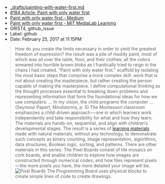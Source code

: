 - [_drafts/painting-with-water-first.md](https://github.com/janzeteachesit/100-days-of-writing/blob/master/_drafts/painting-with-water-first.md)
- [#184 Article: Paint with only water first](https://github.com/janzeteachesit/Learning-Diary/issues/184) 
- [Paint with only water first - Medium](https://medium.com/mit-media-lab/paint-with-only-water-first-2d5b7613eb7a#.xf8duhdol)
- [Paint with only water first - MIT MediaLab Learning](https://www.media.mit.edu/posts/paint-with-only-water-first/)
- GRIST4, github_issue
- Label: github
- Date: February 25, 2017 at 11:15PM

> How do you create the limits necessary in order to yield the greatest freedom of expression?
> the result was a pile of muddy paint, most of which was all over the table, floor, and their clothes; all the colors smeared into horrible brown blobs as I frantically tried to reign in the chaos I had created.
> “Paint with only water first.”
>  scaffold by isolating the most basic steps that comprise a more complex skill.
> work that is not about creating the masterpiece, but rather creating the person capable of making the masterpiece.
> I define computational thinking as the thought processes essential to breaking down problems and representing information that form the foundational ideas for how we use computers.
> ... In my vision, the child programs the computer ... (Seymour Papert, Mindstorms, p. 5) 
> The Montessori classroom emphasizes a child-driven approach — one in which learners work independently and take responsibility for what and how they learn. The materials are hands-on, sequential, and align with children’s developmental stages. 
> The result is a series of [learning materials](https://www.media.mit.edu/projects/new-learning-materials-for-computational-thinking/overview/) made with natural materials, without any technology, to demonstrate such concepts as binary counting, image representation, algorithms, data structures, Boolean logic, sorting, and patterns.
> There are other materials in this series. The Pixel Boards consist of tile mosaics on cork boards, and enable children to explore how images are constructed through numerical codes, and how tiles represent pixels — the more pixels you have, the more detailed your image will be. ![Pixel Boards](https://cdn-images-1.medium.com/max/800/1*F94wmtLiK-Qwjqi_ckfuTA.jpeg)
> The Programming Board uses physical blocks to create simple lines of code to create drawings.
